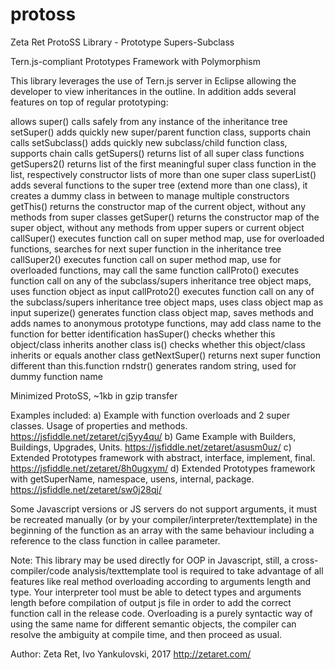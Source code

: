 # protoss
Zeta Ret ProtoSS Library - Prototype Supers-Subclass

Tern.js-compliant Prototypes Framework with Polymorphism

This library leverages the use of Tern.js server in Eclipse allowing the developer to view inheritances in the outline. In addition adds several features on top of regular prototyping:

allows super() calls safely from any instance of the inheritance tree
setSuper() adds quickly new super/parent function class, supports chain calls
setSubclass() adds quickly new subclass/child function class, supports chain calls
getSupers() returns list of all super class functions
getSupers2() returns list of the first meaningful super class function in the list, respectively constructor lists of more than one super class
superList() adds several functions to the super tree (extend more than one class), it creates a dummy class in between to manage multiple constructors
getThis() returns the constructor map of the current object, without any methods from super classes
getSuper() returns the constructor map of the super object, without any methods from upper supers or current object
callSuper() executes function call on super method map, use for overloaded functions, searches for next super function in the inheritance tree
callSuper2() executes function call on super method map, use for overloaded functions, may call the same function
callProto() executes function call on any of the subclass/supers inheritance tree object maps, uses function object as input
callProto2() executes function call on any of the subclass/supers inheritance tree object maps, uses class object map as input
superize() generates function class object map, saves methods and adds names to anonymous prototype functions, may add class name to the function for better identification
hasSuper() checks whether this object/class inherits another class
is() checks whether this object/class inherits or equals another class
getNextSuper() returns next super function different than this.function
rndstr() generates random string, used for dummy function name

Minimized ProtoSS, ~1kb in gzip transfer

Examples included: 
a) Example with function overloads and 2 super classes. Usage of properties and methods. 
https://jsfiddle.net/zetaret/cj5yy4qu/
b) Game Example with Builders, Buildings, Upgrades, Units.
https://jsfiddle.net/zetaret/asusm0uz/
c) Extended Prototypes framework with abstract, interface, implement, final. 
https://jsfiddle.net/zetaret/8h0ugxym/
d) Extended Prototypes framework with getSuperName, namespace, usens, internal, package. 
https://jsfiddle.net/zetaret/sw0j28qj/

Some Javascript versions or JS servers do not support arguments, it must be recreated manually (or by your compiler/interpreter/texttemplate) in the beginning of the function as an array with the same behaviour including a reference to the class function in callee parameter.

Note: This library may be used directly for OOP in Javascript, still, a cross-compiler/code analysis/texttemplate tool is required to take advantage of all features like real method overloading according to arguments length and type. Your interpreter tool must be able to detect types and arguments length before compilation of output js file in order to add the correct function call in the release code. Overloading is a purely syntactic way of using the same name for different semantic objects, the compiler can resolve the ambiguity at compile time, and then proceed as usual.

Author: Zeta Ret, Ivo Yankulovski, 2017 http://zetaret.com/

